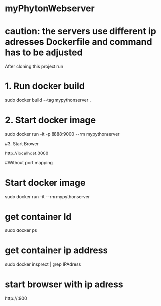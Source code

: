 # myPhytonWebserver 
# caution: the servers use different ip adresses Dockerfile and command has to be adjusted
After cloning this project run

# 1. Run docker build
sudo docker build --tag mypythonserver .

# 2. Start docker image 
sudo docker run -it -p 8888:9000 --rm mypythonserver

#3. Start Brower

 http://localhost:8888
 
 #Without port mapping
 
 # Start docker image
 sudo docker run -it --rm mypythonserver
 
 # get container Id
 sudo docker ps
 
 # get container ip address
 sudo docker insprect <containerId> | grep IPAdress
  
  # start browser with ip adress
  http://<ip-adress>:900
 
